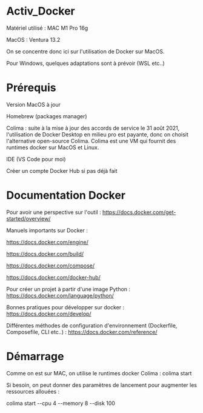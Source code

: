 # Activ_Docker

Matériel utilisé : MAC M1 Pro 16g

MacOS : Ventura 13.2

On se concentre donc ici sur l'utilisation de Docker sur MacOS.

Pour Windows, quelques adaptations sont à prévoir (WSL etc..)

# Prérequis

Version MacOS à jour

Homebrew (packages manager)

Colima : suite à la mise à jour des accords de service le 31 août 2021, l'utilisation de Docker Desktop en milieu pro est payante, donc on choisit l'alternative open-source Colima. Colima est une VM qui fournit des runtimes docker sur MacOS et Linux.

IDE (VS Code pour moi)

Créer un compte Docker Hub si pas déjà fait

# Documentation Docker

Pour avoir une perspective sur l'outil :
https://docs.docker.com/get-started/overview/

Manuels importants sur Docker :

https://docs.docker.com/engine/

https://docs.docker.com/build/

https://docs.docker.com/compose/

https://docs.docker.com/docker-hub/


Pour créer un projet à partir d'une image Python :
https://docs.docker.com/language/python/

Bonnes pratiques pour développer sur docker :
https://docs.docker.com/develop/

Différentes méthodes de configuration d'environnement (Dockerfile, Composefile, CLI etc..) :
https://docs.docker.com/reference/


# Démarrage

Comme on est sur MAC, on utilise le runtimes docker Colima :
colima start

Si besoin, on peut donner des paramètres de lancement pour augmenter les ressources allouées :

colima start --cpu 4 --memory 8 --disk 100

